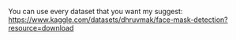 You can use every dataset that you want
my suggest:
    https://www.kaggle.com/datasets/dhruvmak/face-mask-detection?resource=download


